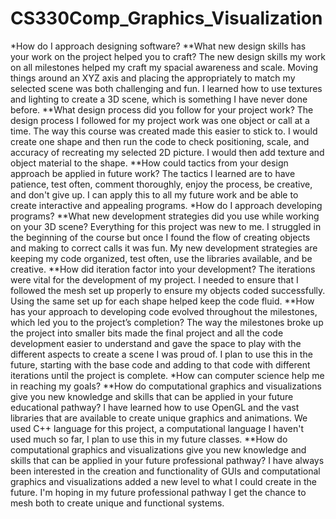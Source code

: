 # CS330Comp_Graphics_Visualization
*How do I approach designing software?
**What new design skills has your work on the project helped you to craft?
The new design skills my work on all milestones helped my craft my spacial awareness and scale. Moving things around an XYZ axis and placing the appropriately to match my selected scene was both challenging and fun. I learned how to use textures and lighting to create a 3D scene, which is something I have never done before. 
**What design process did you follow for your project work?
The design process I followed for my project work was one object or call at a time. The way this course was created made this easier to stick to. I would create one shape and then run the code to check positioning, scale, and accuracy of recreating my selected 2D picture. I would then add texture and object material to the shape. 
**How could tactics from your design approach be applied in future work?
The tactics I learned are to have patience, test often, comment thoroughly, enjoy the process, be creative, and don't give up. I can apply this to all my future work and be able to create interactive and appealing programs. 
*How do I approach developing programs?
**What new development strategies did you use while working on your 3D scene?
Everything for this project was new to me. I struggled in the beginning of the course but once I found the flow of creating objects and making to correct calls it was fun. My new development strategies are keeping my code organized, test often, use the libraries available, and be creative. 
**How did iteration factor into your development?
The iterations were vital for the development of my project. I needed to ensure that I followed the mesh set up properly to ensure my objects coded successfully. Using the same set up for each shape helped keep the code fluid. 
**How has your approach to developing code evolved throughout the milestones, which led you to the project’s completion?
The way the milestones broke up the project into smaller bits made the final project and all the code development easier to understand and gave the space to play with the different aspects to create a scene I was proud of. I plan to use this in the future, starting with the base code and adding to that code with different iterations until the project is complete. 
*How can computer science help me in reaching my goals?
**How do computational graphics and visualizations give you new knowledge and skills that can be applied in your future educational pathway?
I have learned how to use OpenGL and the vast libraries that are available to create unique graphics and animations. We used C++ language for this project, a computational language I haven't used much so far, I plan to use this in my future classes. 
**How do computational graphics and visualizations give you new knowledge and skills that can be applied in your future professional pathway?
I have always been interested in the creation and functionality of GUIs and computational graphics and visualizations added a new level to what I could create in the future. I'm hoping in my future professional pathway I get the chance to mesh both to create unique and functional systems. 
